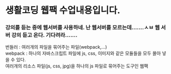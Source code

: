 생활코딩 웹팩 수업내용입니다.
======================================

### 강의를 듣는 중에 웹서버를 사용하네. 난 웹서버를 모르는데.......ㅅㅂ 웹 서버 강의 듣고 온다. 기다려라.......


번들러 : 여러개의 파일을 묶어주는 파일(webpack,...)         
webpack : 하나의 자바스크립트 파일에 js, css, 이미지와 같은 모듈들을 모두 몰아 넣을 수 있다.             
여러개의 리소스 파일(js, css, jpg)을 하나의 js 파일로 묶어주는 도구인 웹팩            